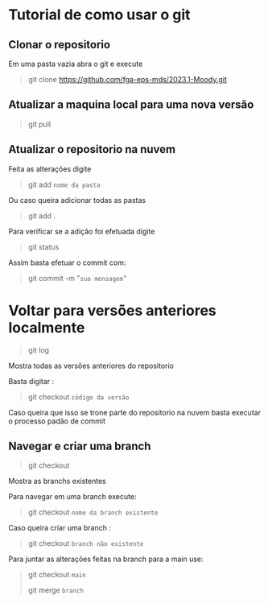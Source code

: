 # Tutorial de como usar o git

## Clonar o repositorio
Em uma pasta vazia abra o git e execute 
> git clone https://github.com/fga-eps-mds/2023.1-Moody.git
## Atualizar a maquina local para uma nova versão
> git pull
## Atualizar o repositorio na nuvem 
Feita as alterações digite
> git add `nome da pasta`
> 
Ou caso queira adicionar todas as pastas
>git add .

Para verificar se a adição foi efetuada digite
>git status

Assim basta efetuar o commit com:
>git commit -m "`sua mensagem`"

# Voltar para versões anteriores localmente

>git log
>
Mostra todas as versões anteriores do repositorio

Basta digitar :
>git checkout `código da versão`

Caso queira que isso se trone parte do repositorio na nuvem basta executar o processo padão de commit

## Navegar e criar uma branch

>git checkout 

Mostra as branchs existentes

Para navegar em uma branch execute:

>git checkout `nome da branch existente`

Caso queira criar uma branch :
>git checkout `branch não existente`

Para juntar as alterações feitas na branch para a main use:
>git checkout `main`
>
>git merge `branch`





